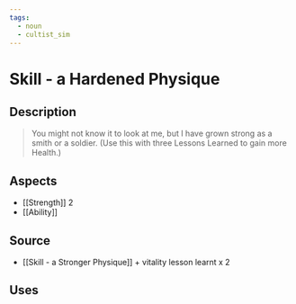 ```yaml
---
tags:
  - noun
  - cultist_sim
---
```


# Skill - a Hardened Physique

## Description

> You might not know it to look at me, but I have grown strong as a smith or a soldier. 
> (Use this with three Lessons Learned to gain more Health.)

## Aspects
- [[Strength]] 2
- [[Ability]]
## Source
- [[Skill - a Stronger Physique]] + vitality lesson learnt x 2
## Uses